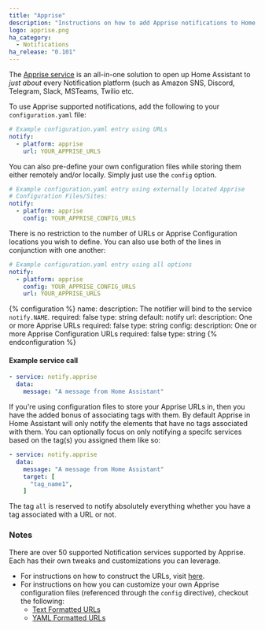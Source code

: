 ```yaml
---
title: "Apprise"
description: "Instructions on how to add Apprise notifications to Home Assistant."
logo: apprise.png
ha_category:
  - Notifications
ha_release: "0.101"
---
```


The [Apprise service](https://github.com/caronc/apprise/) is an all-in-one solution to open up Home Assistant to _just about_ every Notification platform (such as Amazon SNS, Discord, Telegram, Slack, MSTeams, Twilio etc.

To use Apprise supported notifications, add the following to your `configuration.yaml` file:

```yaml
# Example configuration.yaml entry using URLs
notify:
  - platform: apprise
    url: YOUR_APPRISE_URLS
```

You can also pre-define your own configuration files while storing them either remotely and/or locally. Simply just use the `config` option.
```yaml
# Example configuration.yaml entry using externally located Apprise
# Configuration Files/Sites:
notify:
  - platform: apprise
    config: YOUR_APPRISE_CONFIG_URLS
```

There is no restriction to the number of URLs or Apprise Configuration locations you wish to define.  You can also use both of the lines in conjunction with one another:
```yaml
# Example configuration.yaml entry using all options
notify:
  - platform: apprise
    config: YOUR_APPRISE_CONFIG_URLS
    url: YOUR_APPRISE_URLS
```

{% configuration %}
name:
  description: The notifier will bind to the service `notify.NAME`.
  required: false
  type: string
  default: notify
url:
  description: One or more Apprise URLs
  required: false
  type: string
config:
  description: One or more Apprise Configuration URLs
  required: false
  type: string
{% endconfiguration %}

#### Example service call

```yaml
- service: notify.apprise
  data:
    message: "A message from Home Assistant"
```

If you're using configuration files to store your Apprise URLs in, then you have the added bonus of associating tags with them.  By default Apprise in Home Assistant will only notify the elements that have no tags associated with them.  You can optionally focus on only notifying a specifc services based on the tag(s) you assigned them like so:
```yaml
- service: notify.apprise
  data:
    message: "A message from Home Assistant"
    target: [
      "tag_name1",
    ]
```

The tag `all` is reserved to notify absolutely everything whether you have a tag associated with a URL or not.

### Notes
There are over 50 supported Notification services supported by Apprise.  Each has their own tweaks and customizations you can leverage.
* For instructions on how to construct the URLs, visit [here](https://github.com/caronc/apprise/wiki#notification-services).
* For instructions on how you can customize your own Apprise configuration files (referenced through the `config` directive), checkout the following:
   * [Text Formatted URLs](https://github.com/caronc/apprise/wiki/config_text)
   * [YAML Formatted URLs](https://github.com/caronc/apprise/wiki/config_yaml)
